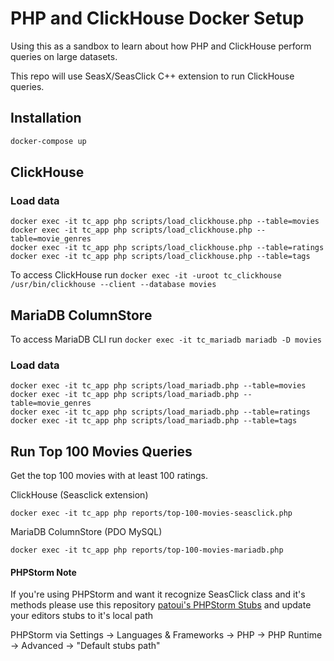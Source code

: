 # PHP and ClickHouse Docker Setup

Using this as a sandbox to learn about how PHP and ClickHouse perform queries on large datasets.

This repo will use SeasX/SeasClick C++ extension to run ClickHouse queries.

## Installation

```bash
docker-compose up
```

## ClickHouse

### Load data

```
docker exec -it tc_app php scripts/load_clickhouse.php --table=movies
docker exec -it tc_app php scripts/load_clickhouse.php --table=movie_genres
docker exec -it tc_app php scripts/load_clickhouse.php --table=ratings
docker exec -it tc_app php scripts/load_clickhouse.php --table=tags
```

To access ClickHouse run `docker exec -it -uroot tc_clickhouse /usr/bin/clickhouse --client --database movies`

## MariaDB ColumnStore

To access MariaDB CLI run `docker exec -it tc_mariadb mariadb -D movies`

### Load data

```
docker exec -it tc_app php scripts/load_mariadb.php --table=movies
docker exec -it tc_app php scripts/load_mariadb.php --table=movie_genres
docker exec -it tc_app php scripts/load_mariadb.php --table=ratings
docker exec -it tc_app php scripts/load_mariadb.php --table=tags
```

## Run Top 100 Movies Queries

Get the top 100 movies with at least 100 ratings.

ClickHouse (Seasclick extension)
```
docker exec -it tc_app php reports/top-100-movies-seasclick.php
```


MariaDB ColumnStore (PDO MySQL)
```
docker exec -it tc_app php reports/top-100-movies-mariadb.php
```


#### PHPStorm Note

If you're using PHPStorm and want it recognize SeasClick class and it's methods please use this repository [patoui's PHPStorm Stubs](https://github.com/patoui/phpstorm-stubs/) and update your editors stubs to it's local path

PHPStorm via Settings -> Languages & Frameworks -> PHP -> PHP Runtime -> Advanced -> "Default stubs path"
